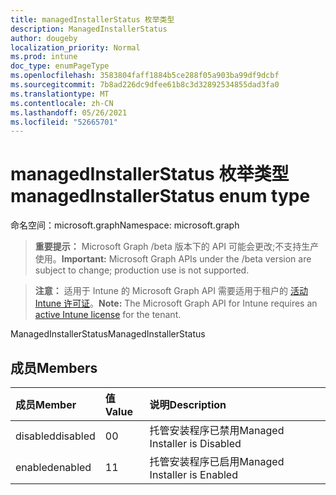 ```yaml
---
title: managedInstallerStatus 枚举类型
description: ManagedInstallerStatus
author: dougeby
localization_priority: Normal
ms.prod: intune
doc_type: enumPageType
ms.openlocfilehash: 3583804faff1884b5ce288f05a903ba99df9dcbf
ms.sourcegitcommit: 7b8ad226dc9dfee61b8c3d32892534855dad3fa0
ms.translationtype: MT
ms.contentlocale: zh-CN
ms.lasthandoff: 05/26/2021
ms.locfileid: "52665701"
---
```

# <a name="managedinstallerstatus-enum-type"></a><span data-ttu-id="37a29-103">managedInstallerStatus 枚举类型</span><span class="sxs-lookup"><span data-stu-id="37a29-103">managedInstallerStatus enum type</span></span>

<span data-ttu-id="37a29-104">命名空间：microsoft.graph</span><span class="sxs-lookup"><span data-stu-id="37a29-104">Namespace: microsoft.graph</span></span>

> <span data-ttu-id="37a29-105">**重要提示：** Microsoft Graph /beta 版本下的 API 可能会更改;不支持生产使用。</span><span class="sxs-lookup"><span data-stu-id="37a29-105">**Important:** Microsoft Graph APIs under the /beta version are subject to change; production use is not supported.</span></span>

> <span data-ttu-id="37a29-106">**注意：** 适用于 Intune 的 Microsoft Graph API 需要适用于租户的 [活动 Intune 许可证](https://go.microsoft.com/fwlink/?linkid=839381)。</span><span class="sxs-lookup"><span data-stu-id="37a29-106">**Note:** The Microsoft Graph API for Intune requires an [active Intune license](https://go.microsoft.com/fwlink/?linkid=839381) for the tenant.</span></span>

<span data-ttu-id="37a29-107">ManagedInstallerStatus</span><span class="sxs-lookup"><span data-stu-id="37a29-107">ManagedInstallerStatus</span></span>

## <a name="members"></a><span data-ttu-id="37a29-108">成员</span><span class="sxs-lookup"><span data-stu-id="37a29-108">Members</span></span>
|<span data-ttu-id="37a29-109">成员</span><span class="sxs-lookup"><span data-stu-id="37a29-109">Member</span></span>|<span data-ttu-id="37a29-110">值</span><span class="sxs-lookup"><span data-stu-id="37a29-110">Value</span></span>|<span data-ttu-id="37a29-111">说明</span><span class="sxs-lookup"><span data-stu-id="37a29-111">Description</span></span>|
|:---|:---|:---|
|<span data-ttu-id="37a29-112">disabled</span><span class="sxs-lookup"><span data-stu-id="37a29-112">disabled</span></span>|<span data-ttu-id="37a29-113">0</span><span class="sxs-lookup"><span data-stu-id="37a29-113">0</span></span>|<span data-ttu-id="37a29-114">托管安装程序已禁用</span><span class="sxs-lookup"><span data-stu-id="37a29-114">Managed Installer is Disabled</span></span>|
|<span data-ttu-id="37a29-115">enabled</span><span class="sxs-lookup"><span data-stu-id="37a29-115">enabled</span></span>|<span data-ttu-id="37a29-116">1</span><span class="sxs-lookup"><span data-stu-id="37a29-116">1</span></span>|<span data-ttu-id="37a29-117">托管安装程序已启用</span><span class="sxs-lookup"><span data-stu-id="37a29-117">Managed Installer is Enabled</span></span>|




